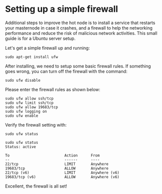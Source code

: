 #  Setting up a simple firewall
Additional steps to improve the hot node is to install a service that restarts your masternode in case it crashes, and a firewall to help the networking performance and reduce the risk of malicious network activities. This small guide is for a Ubuntu server setup.

Let's get a simple firewall up and running:

	sudo apt-get install ufw

After installing, we need to setup some basic firewall rules. If something goes wrong, you can turn off the firewall with the command:

	sudo ufw disable

Please enter the firewall rules as shown below:

	sudo ufw allow ssh/tcp
	sudo ufw limit ssh/tcp
	sudo ufw allow 19683/tcp
	sudo ufw logging on
	sudo ufw enable

Verify the firewall setting with:

	sudo ufw status

	sudo ufw status
	Status: active

	To                         Action      From
	--                         ------      ----
	22/tcp                     LIMIT       Anywhere
	19683/tcp                  ALLOW       Anywhere
	22/tcp (v6)                LIMIT       Anywhere (v6)
	19683/tcp (v6)             ALLOW       Anywhere (v6)

Excellent, the firewall is all set!
